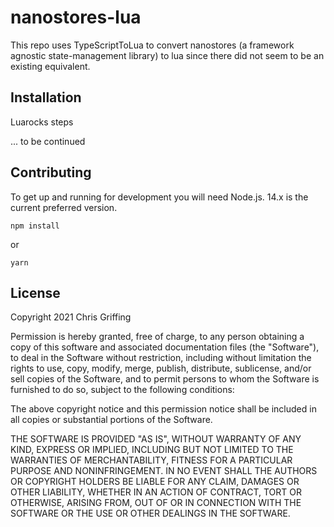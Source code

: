 # nanostores-lua

This repo uses TypeScriptToLua to convert nanostores (a framework agnostic state-management library) to lua since there did not seem to be an existing equivalent.

## Installation

Luarocks steps

... to be continued

## Contributing

To get up and running for development you will need Node.js. 14.x is the current preferred version.

```
npm install
```

or

```
yarn
```


## License

Copyright 2021 Chris Griffing

Permission is hereby granted, free of charge, to any person obtaining a copy of this software and associated documentation files (the "Software"), to deal in the Software without restriction, including without limitation the rights to use, copy, modify, merge, publish, distribute, sublicense, and/or sell copies of the Software, and to permit persons to whom the Software is furnished to do so, subject to the following conditions:

The above copyright notice and this permission notice shall be included in all copies or substantial portions of the Software.

THE SOFTWARE IS PROVIDED "AS IS", WITHOUT WARRANTY OF ANY KIND, EXPRESS OR IMPLIED, INCLUDING BUT NOT LIMITED TO THE WARRANTIES OF MERCHANTABILITY, FITNESS FOR A PARTICULAR PURPOSE AND NONINFRINGEMENT. IN NO EVENT SHALL THE AUTHORS OR COPYRIGHT HOLDERS BE LIABLE FOR ANY CLAIM, DAMAGES OR OTHER LIABILITY, WHETHER IN AN ACTION OF CONTRACT, TORT OR OTHERWISE, ARISING FROM, OUT OF OR IN CONNECTION WITH THE SOFTWARE OR THE USE OR OTHER DEALINGS IN THE SOFTWARE.



